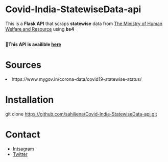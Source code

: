 # Covid-India-StatewiseData-api
This is a  <b> Flask API</b> that scraps <b>statewise</b> data from <a href="https://www.mygov.in/corona-data/covid19-statewise-status/">The Ministry of Human Welfare and Resource</a> using <b>bs4</b> 

<br>:large_blue_circle:<b>This API is availible <a href="https://covid-india-statewise-api.herokuapp.com/api/statewise">here</a></b>
# Sources
<li>https://www.mygov.in/corona-data/covid19-statewise-status/</li>

# Installation 
git clone https://github.com/sahiljena/Covid-India-StatewiseData-api.git

# Contact
* <a href="https://www.instagram.com/sahiljena_/">Intsagram</a></li>
* <a href="https://twitter.com/Sahiljena7">Twitter</a></li>
